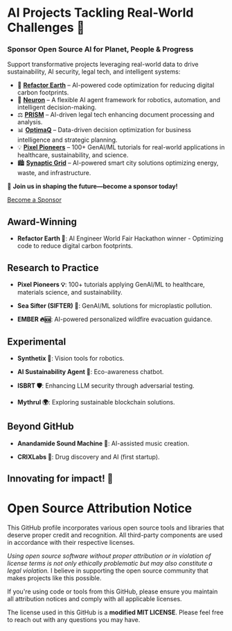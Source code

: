# AI Projects Tackling Real-World Challenges 🌟

### **Sponsor Open Source AI for Planet, People & Progress**  

Support transformative projects leveraging real-world data to drive sustainability, AI security, legal tech, and intelligent systems:  

- 🌿 [**Refactor Earth**](https://github.com/ShaliniAnandaPhD/RefactorEarth) – AI-powered code optimization for reducing digital carbon footprints.  
- 🧠 [**Neuron**](https://github.com/ShaliniAnandaPhD/Neuron) – A flexible AI agent framework for robotics, automation, and intelligent decision-making.  
- ⚖️ [**PRISM**](https://github.com/ShaliniAnandaPhD/PRISM) – AI-driven legal tech enhancing document processing and analysis.  
- 📊 [**OptimaQ**](https://github.com/ShaliniAnandaPhD/OptimaQ) – Data-driven decision optimization for business intelligence and strategic planning.  
- 💡 [**Pixel Pioneers**](https://github.com/ShaliniAnandaPhD/PixelPioneers) – 100+ GenAI/ML tutorials for real-world applications in healthcare, sustainability, and science.  
- 🏙️ [**Synaptic Grid**](https://github.com/ShaliniAnandaPhD/SynapticGrid) – AI-powered smart city solutions optimizing energy, waste, and infrastructure.  

🚀 **Join us in shaping the future—become a sponsor today!**

[Become a Sponsor](https://github.com/sponsors/ShaliniAnandaPhD)


## Award-Winning

- **Refactor Earth 🌿**: AI Engineer World Fair Hackathon winner - Optimizing code to reduce digital carbon footprints.

## Research to Practice

- **Pixel Pioneers 💡**: 100+ tutorials applying GenAI/ML to healthcare, materials science, and sustainability.
  
- **Sea Sifter (SIFTER) 🌊**: GenAI/ML solutions for microplastic pollution.
  
- **EMBER 🔥🆘**: AI-powered personalized wildfire evacuation guidance.

## Experimental

- **Synthetix 🤖**: Vision tools for robotics.
  
- **AI Sustainability Agent 🌱**: Eco-awareness chatbot.
  
- **ISBRT 🛡️**: Enhancing LLM security through adversarial testing.
  
- **Mythrul 🌍**: Exploring sustainable blockchain solutions.

## Beyond GitHub

- **Anandamide Sound Machine 🎵**: AI-assisted music creation.
  
- **CRIXLabs 🏥**: Drug discovery and AI (first startup).

## Innovating for impact! 🚀



# Open Source Attribution Notice 

This GitHub profile incorporates various open source tools and libraries that deserve proper credit and recognition. All third-party components are used in accordance with their respective licenses.

*Using open source software without proper attribution or in violation of license terms is not only ethically problematic but may also constitute a legal violation.* I believe in supporting the open source community that makes projects like this possible.

If you're using code or tools from this GitHub, please ensure you maintain all attribution notices and comply with all applicable licenses.

The license used in this GitHub is a **modified MIT LICENSE**. Please feel free to reach out with any questions you may have.


